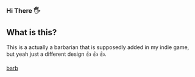 ### Hi There :raised_hand_with_fingers_splayed:	

## What is this?

This is a actually a barbarian  that is supposedly added in my indie game, but yeah just a different design :+1: :+1: :+1:.





[barb](https://user-images.githubusercontent.com/81513546/215727394-b777511f-b487-4c2a-8c4d-a836926eecbf.PNG)
